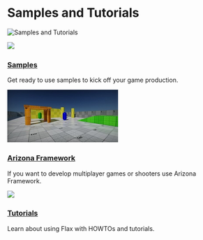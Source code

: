 # Samples and Tutorials

![Samples and Tutorials](media/title.jpg)

<div class="frontpage">

<div class="frontpage-section">
<a href="samples/index.md"><img src="samples/media/icon.jpg"></a>
<h3><a href="samples/index.md">Samples</a></h3>
<p>Get ready to use samples to kick off your game production.</p>
</div>

<div class="frontpage-section">
<a href="samples/arizona.md"><img src="samples/media/arizona-icon.jpg"></a>
<h3><a href="samples/arizona.md">Arizona Framework</a></h3>
<p>If you want to develop multiplayer games or shooters use Arizona Framework.</p>
</div>

<div class="frontpage-section">
<a href="tutorials/index.md"><img src="tutorials/media/icon.jpg"></a>
<h3><a href="tutorials/index.md">Tutorials</a></h3>
<p>Learn about using Flax with HOWTOs and tutorials.</p>
</div>

</div>


